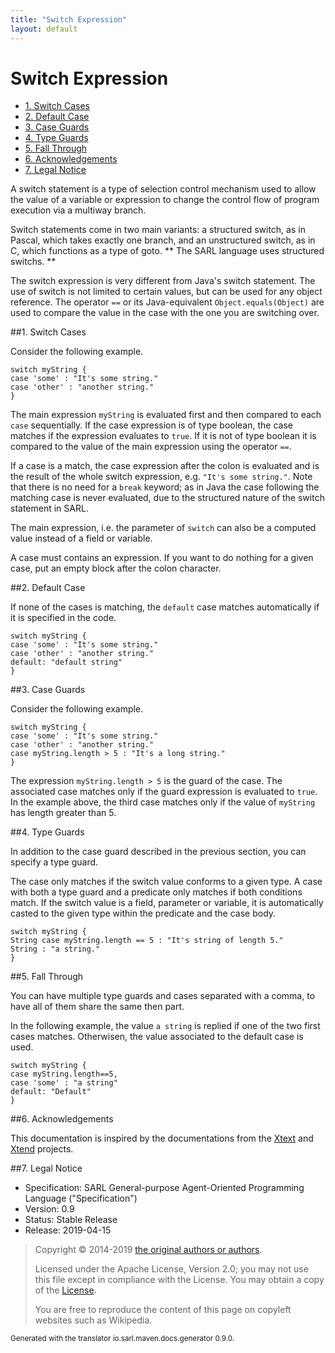 ```yaml
---
title: "Switch Expression"
layout: default
---
```


# Switch Expression


<ul class="page_outline" id="page_outline">

<li><a href="#1-switch-cases">1. Switch Cases</a></li>
<li><a href="#2-default-case">2. Default Case</a></li>
<li><a href="#3-case-guards">3. Case Guards</a></li>
<li><a href="#4-type-guards">4. Type Guards</a></li>
<li><a href="#5-fall-through">5. Fall Through</a></li>
<li><a href="#6-acknowledgements">6. Acknowledgements</a></li>
<li><a href="#7-legal-notice">7. Legal Notice</a></li>

</ul>


A switch statement is a type of selection control mechanism used to allow the value of a variable or expression
to change the control flow of program execution via a multiway branch.

Switch statements come in two main variants: a structured switch, as in Pascal, which takes exactly one branch, 
and an unstructured switch, as in C, which functions as a type of goto.
** The SARL language uses structured switchs. **

<importantnote>The switch expression is very different from Java's switch statement. The use of switch is
not limited to certain values, but can be used for any object reference.
The operator `==` or its Java-equivalent `Object.equals(Object)` are
used to compare the value in the case with the one you are switching over.</importantnote>

##1. Switch Cases

Consider the following example.

```sarl
switch myString {
case 'some' : "It's some string."
case 'other' : "another string."
}
```


The main expression `myString` is evaluated first and then compared to each 
`case` sequentially. If the case expression is of type boolean, the case matches 
if the expression evaluates to `true`. If it is not of type boolean it is 
compared to the value of the main expression using the operator `==`.

If a case is a match, the case expression after the colon is evaluated and is 
the result of the whole switch expression, e.g. `"It's some string."`.
Note that there is no need for a `break` keyword; as in Java the case following
the matching case is never evaluated, due to the structured nature of the switch
statement in SARL.

The main expression, i.e. the parameter of `switch` can also be a computed value instead 
of a field or variable.

<importantnote>A case must contains an expression. If you want to do nothing
for a given case, put an empty block after the colon character.</importantnote>

##2. Default Case

If none of the cases is matching, the `default` case matches automatically if it is specified
in the code.

```sarl
switch myString {
case 'some' : "It's some string."
case 'other' : "another string."
default: "default string"
}
```


##3. Case Guards

Consider the following example.

```sarl
switch myString {
case 'some' : "It's some string."
case 'other' : "another string."
case myString.length > 5 : "It's a long string."
}
```


The expression `myString.length > 5` is the guard of the case.
The associated case matches only if the guard expression is evaluated to `true`.
In the example above, the third case matches only if the value of `myString` has length
greater than 5.


##4. Type Guards

In addition to the case guard described in the previous section, you can specify a type
guard.

The case only matches if the switch value conforms to a given type.
A case with both a type guard and a predicate only matches if both conditions match.
If the switch value is a field, parameter or variable, it is automatically casted
to the given type within the predicate and the case body.

```sarl
switch myString {
String case myString.length == 5 : "It's string of length 5."
String : "a string."
}
```



##5. Fall Through

You can have multiple type guards and cases separated with a comma, to
have all of them share the same then part.

In the following example, the value `a string` is replied if one of the two first cases matches.
Otherwisen, the value associated to the default case is used.

```sarl
switch myString {
case myString.length==5,
case 'some' : "a string"
default: "Default"
}
```



##6. Acknowledgements

This documentation is inspired by the documentations from the
[Xtext](https://www.eclipse.org/Xtext/documentation.html) and
[Xtend](https://www.eclipse.org/xtend/documentation.html) projects.

##7. Legal Notice

* Specification: SARL General-purpose Agent-Oriented Programming Language ("Specification")
* Version: 0.9
* Status: Stable Release
* Release: 2019-04-15

> Copyright &copy; 2014-2019 [the original authors or authors](http://www.sarl.io/about/index.html).
>
> Licensed under the Apache License, Version 2.0;
> you may not use this file except in compliance with the License.
> You may obtain a copy of the [License](http://www.apache.org/licenses/LICENSE-2.0).
>
> You are free to reproduce the content of this page on copyleft websites such as Wikipedia.

<small>Generated with the translator io.sarl.maven.docs.generator 0.9.0.</small>